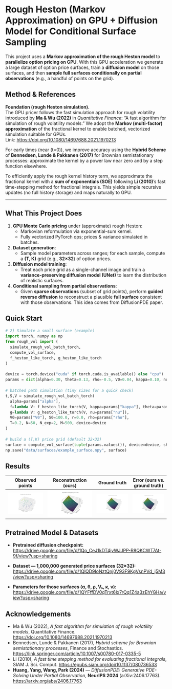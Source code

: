 
# Rough Heston (Markov Approximation) on GPU + Diffusion Model for Conditional Surface Sampling

This project uses a **Markov approximation of the rough Heston model** to **parallelize option pricing on GPU**. With this GPU acceleration we generate a large dataset of option price surfaces, train a **diffusion model** on those surfaces, and then **sample full surfaces conditionally on partial observations** (e.g., a handful of points on the grid).



## Method & References

**Foundation (rough Heston simulation).**  
The GPU pricer follows the fast simulation approach for rough volatility introduced by **Ma & Wu (2022)** in *Quantitative Finance*: “A fast algorithm for simulation of rough volatility models.” We adopt the **Markov (multi-factor) approximation** of the fractional kernel to enable batched, vectorized simulation suitable for GPUs.  
Link: https://doi.org/10.1080/14697688.2021.1970213

For early times (near \(t=0\)), we improve accuracy using the **Hybrid Scheme** of **Bennedsen, Lunde & Pakkanen (2017)** for Brownian semistationary processes: approximate the kernel by a power law near zero and by a step function elsewhere.  

To efficiently apply the rough kernel history term, we approximate the fractional kernel with a **sum of exponentials (SOE)** following **Li (2010)**’s fast time-stepping method for fractional integrals. This yields simple recursive updates (no full history storage) and maps naturally to GPU.  


---

## What This Project Does
1. **GPU Monte Carlo pricing** under (approximate) rough Heston:
   - Markovian reformulation via exponential-sum kernel.
   - Fully vectorized PyTorch ops; prices & variance simulated in batches.
2. **Dataset generation**:
   - Sample model parameters across ranges; for each sample, compute a **(T, K)** grid (e.g., **32×32**) of option prices.
3. **Diffusion model training**:
   - Treat each price grid as a single-channel image and train a **variance-preserving diffusion model (UNet)** to learn the distribution of realistic surfaces.
4. **Conditional sampling from partial observations**:
   - Given **sparse observations** (subset of grid points), perform **guided reverse diffusion** to reconstruct a plausible **full surface** consistent with those observations. This idea comes from DiffusionPDE paper.


## Quick Start

```python
# 2) Simulate a small surface (example)
import torch, numpy as np
from rough_vol import (
  simulate_rough_vol_batch_torch,
  compute_vol_surface,
  f_heston_like_torch, g_heston_like_torch
)

device = torch.device("cuda" if torch.cuda.is_available() else "cpu")
params = dict(alpha=0.30, theta=0.13, rho=-0.5, V0=0.04, kappa=0.10, nu=0.13)

# batched path simulation (tiny sizes for a quick check)
t,S,V = simulate_rough_vol_batch_torch(
  alpha=params["alpha"],
  f=lambda V: f_heston_like_torch(V, kappa=params["kappa"], theta=params["theta"]),
  g=lambda V: g_heston_like_torch(V, nu=params["nu"]),
  V0=params["V0"], S0=100.0, r=0.0, rho=params["rho"],
  T=0.2, N=50, N_exp=2, M=500, device=device
)

# build a (T,K) price grid (default 32×32)
surface = compute_vol_surface(tuple(params.values()), device=device, show=False)
np.save("data/surfaces/example_surface.npy", surface)
```


## Results

| Observed points                                | Reconstruction (ours)                            | Ground truth                              | Error (ours vs. ground truth)               |
| ---------------------------------------------- | ------------------------------------------------ | ----------------------------------------- | ------------------------------------------- |
| <img src="figs\Option Price partial observation.png" width="220" alt="Observed 100 pts"/> | <img src="figs/Postorior sampling option price rHeston.png" width="220" alt="Reconstruction"/> | <img src="figs/Actual Option Prices rHeston.png" width="220" alt="Ground truth"/> | <img src="figs/Actual Option Prices rHeston.png" width="220" alt="Error heatmap"/> |

## Pretrained Model & Datasets

- **Pretrained diffusion checkpoint:**  
  https://drive.google.com/file/d/1Qo_CeJ1kDT4jvWJJPP-R8QKCWT7At-9f/view?usp=sharing

- **Dataset — 1,000,000 generated price surfaces (32×32):**  
  https://drive.google.com/file/d/1QlQD9IoNztQnj0V93F9KgVsnPVd_j5M3/view?usp=sharing

- **Parameters for those surfaces (α, θ, ρ, V₀, κ, ν):**  
  https://drive.google.com/file/d/1QYFffDV0qTrxt6Ix7rQq1Z4a3zEhYGHa/view?usp=sharing


## Acknowledgements
- Ma & Wu (2022), *A fast algorithm for simulation of rough volatility models*, Quantitative Finance. https://doi.org/10.1080/14697688.2021.1970213  
- Bennedsen, Lunde & Pakkanen (2017), *Hybrid scheme for Brownian semistationary processes*, Finance and Stochastics. https://link.springer.com/article/10.1007/s00780-017-0335-5  
- Li (2010), *A fast time stepping method for evaluating fractional integrals*, SIAM J. Sci. Comput. https://epubs.siam.org/doi/10.1137/080736533  
- **Huang, Yang, Wang, Park (2024)** — *DiffusionPDE: Generative PDE-Solving Under Partial Observation*, **NeurIPS 2024** (arXiv:2406.17763). https://arxiv.org/abs/2406.17763
